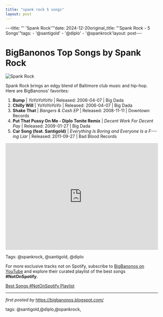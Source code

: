 ```yaml
---
title: "spank rock 5 songs"
layout: post
---
```

---title: "' 'Spank Rock''"date: 2024-12-20original_title: "'Spank Rock - 5 Songs'"tags:  - '@santigold'  - '@diplo'  - '@spankrock'layout: post---<h1>BigBanonos Top Songs by Spank Rock</h1><img src="https://geo-media.beatport.com/image_size/590x404/b1e87aff-cff3-4cbe-be9e-e6bfab4d8f50.jpg" alt="Spank Rock"> <p>Spank Rock brings an edgy blend of Baltimore club music and hip-hop. Here are BigBanonos' favorites:</p> <ol> <li><strong>Bump</strong> | <em>YoYoYoYoYo</em> | Released: 2006-04-07 | Big Dada</li> <li><strong>Chilly Will</strong> | <em>YoYoYoYoYo</em> | Released: 2006-04-07 | Big Dada</li> <li><strong>Shake That</strong> | <em>Bangers & Cash EP</em> | Released: 2008-11-11 | Downtown Records</li> <li><strong>Put That Pussy On Me - Diplo Tonite Remix</strong> | <em>Decent Work For Decent Pay</em> | Released: 2009-01-27 | Big Dada</li> <li><strong>Car Song (feat. Santigold)</strong> | <em>Everything Is Boring and Everyone Is a F---ing Liar</em> | Released: 2011-09-27 | Bad Blood Records</li></ol> <div> <iframe src="https://open.spotify.com/embed/playlist/3kMb3X8kknj6RWaur0rYzU?utm_source=generator" width="100%" height="352" frameborder="0" allow="autoplay; clipboard-write; encrypted-media; fullscreen; picture-in-picture" loading="lazy"></iframe></div><p>Tags: @spankrock, @santigold, @diplo</p><!--Subscribe and Playlist Links--><div>    <p>For more exclusive tracks not on Spotify, subscribe to <a href="https://www.youtube.com/@BigBanonos" target="_blank">BigBanonos on YouTube</a> and explore their curated playlist of the best songs <strong>#NotOnSpotify</strong>.</p>    <p><a href="https://www.youtube.com/playlist?list=PLtuNtuTatqI0kFahUCbtbfenC_ET5O_tr" target="_blank">Best Songs #NotOnSpotify Playlist<br /></a></p></div><hr /><p><em>first posted by</em> <a href="https://bigbanonos.blogspot.com/" rel="noopener" target="_new">https://bigbanonos.blogspot.com/</a></p><p>tags: @santigold,@diplo,@spankrock,</p>